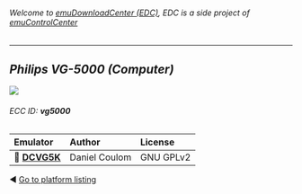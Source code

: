 ###### Welcome to [emuDownloadCenter (EDC)](https://github.com/PhoenixInteractiveNL/emuDownloadCenter/wiki/), EDC is a side project of [emuControlCenter](https://github.com/PhoenixInteractiveNL/emuControlCenter/wiki/)
***
## _Philips VG-5000 (Computer)_
![](https://raw.githubusercontent.com/wiki/PhoenixInteractiveNL/emuDownloadCenter/images_platform/ecc_vg5000_teaser.png)
###### ECC ID: **vg5000**

| Emulator   | Author      | License     |
|:-----------|:------------|:------------|
| :file_folder: [**DCVG5K**](https://github.com/PhoenixInteractiveNL/emuDownloadCenter/wiki/Emulator-dcvg5k#menu) | Daniel Coulom | GNU GPLv2 |

:arrow_backward: [Go to platform listing](https://github.com/PhoenixInteractiveNL/emuDownloadCenter/wiki/EDC-Platform-List)
